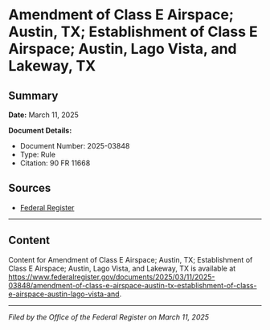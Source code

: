 # Amendment of Class E Airspace; Austin, TX; Establishment of Class E Airspace; Austin, Lago Vista, and Lakeway, TX

## Summary

**Date:** March 11, 2025

**Document Details:**
- Document Number: 2025-03848
- Type: Rule
- Citation: 90 FR 11668

## Sources
- [Federal Register](https://www.federalregister.gov/documents/2025/03/11/2025-03848/amendment-of-class-e-airspace-austin-tx-establishment-of-class-e-airspace-austin-lago-vista-and)

---

## Content

Content for Amendment of Class E Airspace; Austin, TX; Establishment of Class E Airspace; Austin, Lago Vista, and Lakeway, TX is available at https://www.federalregister.gov/documents/2025/03/11/2025-03848/amendment-of-class-e-airspace-austin-tx-establishment-of-class-e-airspace-austin-lago-vista-and.

---

*Filed by the Office of the Federal Register on March 11, 2025*
